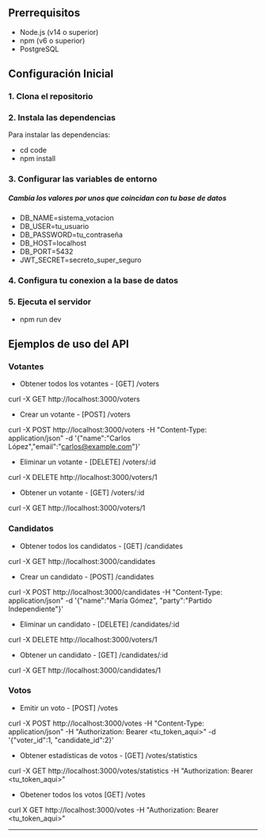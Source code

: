 ## Prerrequisitos

- Node.js (v14 o superior)
- npm (v6 o superior)
- PostgreSQL

## Configuración Inicial

### 1. Clona el repositorio

### 2. Instala las dependencias
Para instalar las dependencias:
- cd code
- npm install

### 3. Configurar las variables de entorno
##### Cambia los valores por unos que coincidan con tu base de datos
- DB_NAME=sistema_votacion
- DB_USER=tu_usuario
- DB_PASSWORD=tu_contraseña
- DB_HOST=localhost
- DB_PORT=5432
- JWT_SECRET=secreto_super_seguro
### 4. Configura tu conexion a la base de datos
### 5. Ejecuta el servidor
- npm run dev

## Ejemplos de uso del API
### Votantes
-  Obtener todos los votantes - [GET] /voters

curl -X GET http://localhost:3000/voters

-  Crear un votante - [POST] /voters

curl -X POST http://localhost:3000/voters -H "Content-Type: application/json" -d '{"name":"Carlos López","email":"carlos@example.com"}'

- Eliminar un votante - [DELETE] /voters/:id
  
curl -X DELETE http://localhost:3000/voters/1

- Obtener un votante - [GET] /voters/:id
  
curl -X GET http://localhost:3000/voters/1


### Candidatos
- Obtener todos los candidatos - [GET] /candidates
  
curl -X GET http://localhost:3000/candidates

- Crear un candidato - [POST] /candidates
  
curl -X POST http://localhost:3000/candidates -H "Content-Type: application/json" -d '{"name":"María Gómez", "party":"Partido Independiente"}'

- Eliminar un candidato - [DELETE] /candidates/:id

curl -X DELETE http://localhost:3000/voters/1

- Obtener un candidato - [GET] /candidates/:id

curl -X GET http://localhost:3000/candidates/1

### Votos
- Emitir un voto - [POST] /votes

curl -X POST http://localhost:3000/votes -H "Content-Type: application/json" -H "Authorization: Bearer <tu_token_aqui>" -d '{"voter_id":1, "candidate_id":2}'

- Obtener estadísticas de votos - [GET] /votes/statistics

curl -X GET http://localhost:3000/votes/statistics -H "Authorization: Bearer <tu_token_aqui>"

- Obetener todos los votos [GET] /votes

curl X GET http://localhost:3000/votes -H "Authorization: Bearer <tu_token_aqui>"
________________________________________
